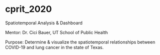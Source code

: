 # cprit_2020
Spatiotemporal Analysis &amp; Dashboard 

Mentor: Dr. Cici Bauer, UT School of Public Health

Purpose: Determine & visualize the spatiotemporal relationships between COVID-19 and lung cancer in the state of Texas. 
	
